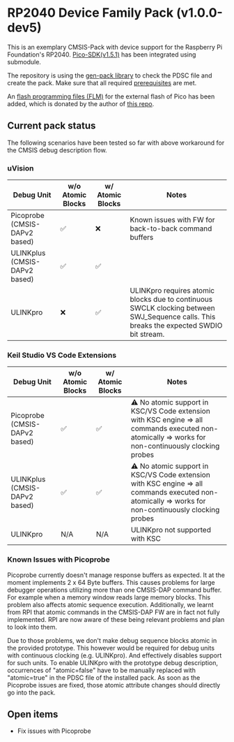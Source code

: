 # RP2040 Device Family Pack (v1.0.0-dev5)

This is an exemplary CMSIS-Pack with device support for the Raspberry Pi Foundation's RP2040. [Pico-SDK(v1.5.1)](https://github.com/raspberrypi/pico-sdk/releases/tag/1.5.1) has been integrated using submodule.

The repository is using the [gen-pack library]() to check the PDSC file and create the pack. Make sure that all required [prerequisites](https://github.com/Open-CMSIS-Pack/gen-pack#prerequisites) are met.

An [flash programming files (FLM)](https://open-cmsis-pack.github.io/Open-CMSIS-Pack-Spec/main/html/flashAlgorithm.html) for the external flash of Pico has been added, which is donated by the author of [this repo](https://github.com/Aladdin-Wang/RP2040_Flash_Algorithm).



## Current pack status

The following scenarios have been tested so far with above workaround for the CMSIS debug description flow.

### uVision

| Debug Unit | w/o Atomic Blocks | w/ Atomic Blocks | Notes|
|------------|-------------------|------------------|------|
| Picoprobe (CMSIS-DAPv2 based) | :white_check_mark: | :x: | Known issues with FW for back-to-back command buffers|
| ULINKplus (CMSIS-DAPv2 based) | :white_check_mark: | :white_check_mark: | |
| ULINKpro | :x: | :white_check_mark: | ULINKpro requires atomic blocks due to continuous SWCLK clocking between SWJ_Sequence calls. This breaks the expected SWDIO bit stream. |

### Keil Studio VS Code Extensions

| Debug Unit | w/o Atomic Blocks | w/ Atomic Blocks | Notes|
|------------|-------------------|------------------|------|
| Picoprobe (CMSIS-DAPv2 based) | :white_check_mark: | :white_check_mark: | :warning: No atomic support in KSC/VS Code extension with KSC engine => all commands executed non-atomically => works for non-continuously clocking probes |
| ULINKplus (CMSIS-DAPv2 based) | :white_check_mark: | :white_check_mark: | :warning: No atomic support in KSC/VS Code extension with KSC engine => all commands executed non-atomically => works for non-continuously clocking probes |
| ULINKpro | N/A | N/A | ULINKpro not supported with KSC |

### Known Issues with Picoprobe

Picoprobe currently doesn't manage response buffers as expected. It at the moment implements 2 x 64 Byte buffers.
This causes problems for large debugger operations utilizing more than one CMSIS-DAP command buffer. For example when a memory window reads large memory blocks.
This problem also affects atomic sequence execution. Additionally, we learnt from RPI that atomic commands in the CMSIS-DAP FW are in fact not fully implemented.
RPI are now aware of these being relevant problems and plan to look into them.

Due to those problems, we don't make debug sequence blocks atomic in the provided prototype. This however would be required for debug units with continuous clocking (e.g. ULINKpro). And effectively disables support for such units.
To enable ULINKpro with the prototype debug description, occurrences of "atomic=false" have to be manually replaced with "atomic=true" in the PDSC file of the installed pack. As soon as the Picoprobe issues are fixed, those atomic attribute changes should directly go into the pack.

## Open items

- Fix issues with Picoprobe
